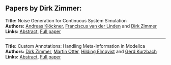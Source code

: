 <h2>Papers by Dirk Zimmer:</h2>
<p>
<b>Title:</b> Noise Generation for Continuous System Simulation<br />
<b>Authors:</b> <a href="../authors/author_166.html">Andreas Klöckner</a>, <a href="../authors/author_318.html">Franciscus van der Linden</a> and <a href="../authors/author_347.html">Dirk Zimmer</a><br />
<b>Links:</b> <a href="../abstracts/abstract_88.pdf">Abstract</a>, <a href="../submissions/ECP14096837_KlocknerVanderlindenZimmer.pdf">Full paper</a>
</p>
<hr />
<p>
<b>Title:</b> Custom Annotations:  Handling Meta-Information in Modelica<br />
<b>Authors:</b> <a href="../authors/author_347.html">Dirk Zimmer</a>, <a href="../authors/author_234.html">Martin Otter</a>, <a href="../authors/author_85.html">Hilding Elmqvist</a> and <a href="../authors/author_183.html">Gerd Kurzbach</a><br />
<b>Links:</b> <a href="../abstracts/abstract_19.pdf">Abstract</a>, <a href="../submissions/ECP14096173_ZimmerOtterElmqvistKurzbach.pdf">Full paper</a>
</p>
